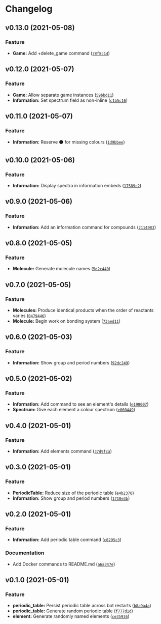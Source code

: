 # Changelog

<!--next-version-placeholder-->

## v0.13.0 (2021-05-08)
### Feature
* **Game:** Add +delete_game command ([`78f8c14`](https://github.com/danth/starflake/commit/78f8c14c88ee6f0a245fc580bc2dff077adfe480))

## v0.12.0 (2021-05-07)
### Feature
* **Game:** Allow separate game instances ([`59bbd11`](https://github.com/danth/starflake/commit/59bbd1177bd3a498e75058df785ec5f5bd695376))
* **Information:** Set spectrum field as non-inline ([`c1b5c16`](https://github.com/danth/starflake/commit/c1b5c167b0584af738aecdb39108a560bc4668f0))

## v0.11.0 (2021-05-07)
### Feature
* **Information:** Reserve :black_circle: for missing colours ([`1d9bbee`](https://github.com/danth/starflake/commit/1d9bbeef61ba357330f6726870c8e09ee18b78cc))

## v0.10.0 (2021-05-06)
### Feature
* **Information:** Display spectra in information embeds ([`17589c2`](https://github.com/danth/starflake/commit/17589c28a084514a2ff093e3e47c3aeca43bb096))

## v0.9.0 (2021-05-06)
### Feature
* **Information:** Add an information command for compounds ([`2114983`](https://github.com/danth/starflake/commit/211498366a27da802e4e7796b9ba77ce925c285b))

## v0.8.0 (2021-05-05)
### Feature
* **Molecule:** Generate molecule names ([`5d2c440`](https://github.com/danth/starflake/commit/5d2c44057bca5702606d862c784d0271a06fabad))

## v0.7.0 (2021-05-05)
### Feature
* **Molecules:** Produce identical products when the order of reactants varies ([`0479446`](https://github.com/danth/starflake/commit/0479446f2ecb50687b01cb435c58f540d51ea555))
* **Molecule:** Begin work on bonding system ([`73aed11`](https://github.com/danth/starflake/commit/73aed11fd81e98749edf08d595f4f7bb2e1b52c9))

## v0.6.0 (2021-05-03)
### Feature
* **Information:** Show group and period numbers ([`92dc249`](https://github.com/danth/starflake/commit/92dc249ba8427c42bc82e5b9e9f4b90053ba0144))

## v0.5.0 (2021-05-02)
### Feature
* **Information:** Add command to see an element's details ([`e190007`](https://github.com/danth/starflake/commit/e190007f160038f6d3b4af861edf2574be49a4c3))
* **Spectrum:** Give each element a colour spectrum ([`e060449`](https://github.com/danth/starflake/commit/e06044913a3e335d9303d644b030720e9ee059aa))

## v0.4.0 (2021-05-01)
### Feature
* **Information:** Add elements command ([`37d9fca`](https://github.com/danth/starflake/commit/37d9fcaf0dfc53902689e374cfbed4c782f24a28))

## v0.3.0 (2021-05-01)
### Feature
* **PeriodicTable:** Reduce size of the periodic table ([`e4b2370`](https://github.com/danth/starflake/commit/e4b2370352f16085b122fe1f008d9bfb5751d364))
* **Information:** Show group and period numbers ([`1710e3b`](https://github.com/danth/starflake/commit/1710e3bcef3cdd3ca31a2e0a76516444627b3ad2))

## v0.2.0 (2021-05-01)
### Feature
* **Information:** Add periodic table command ([`c8295c3`](https://github.com/danth/starflake/commit/c8295c390ec3713057e81f44d5662b07e70247e5))

### Documentation
* Add Docker commands to README.md ([`a6a347e`](https://github.com/danth/starflake/commit/a6a347ec5dc833f1f20d30e6bb5fecaa11c510df))

## v0.1.0 (2021-05-01)
### Feature
* **periodic_table:** Persist periodic table across bot restarts ([`b8a9a4a`](https://github.com/danth/starflake/commit/b8a9a4a5a96b629e3580e7a610765d2c346dc89e))
* **periodic_table:** Generate random periodic table ([`f777d1d`](https://github.com/danth/starflake/commit/f777d1df4604f7291bd0a03073a18f2de0125b17))
* **element:** Generate randomly named elements ([`ce35936`](https://github.com/danth/starflake/commit/ce3593631c246364911ce5f039adf428bf349a15))
